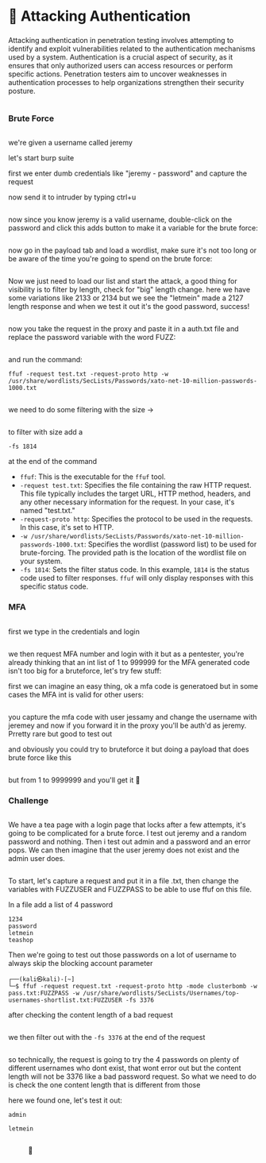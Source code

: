 # 🌠 Attacking Authentication

### &#x20;<a href="#lecture_heading" id="lecture_heading"></a>

Attacking authentication in penetration testing involves attempting to identify and exploit vulnerabilities related to the authentication mechanisms used by a system. Authentication is a crucial aspect of security, as it ensures that only authorized users can access resources or perform specific actions. Penetration testers aim to uncover weaknesses in authentication processes to help organizations strengthen their security posture.

<figure><img src="../../../../.gitbook/assets/image (214).png" alt=""><figcaption></figcaption></figure>

### Brute Force <a href="#lecture_heading" id="lecture_heading"></a>

<figure><img src="../../../../.gitbook/assets/image (205).png" alt=""><figcaption></figcaption></figure>

we're given a username called jeremy

let's start burp suite

first we enter dumb credentials like "jeremy - password" and capture the request&#x20;

now send it to intruder by typing ctrl+u

<figure><img src="../../../../.gitbook/assets/image (206).png" alt=""><figcaption></figcaption></figure>

now since you know jeremy is a valid username, double-click on the password and click this adds button to make it a variable for the brute force:

<figure><img src="../../../../.gitbook/assets/image (207).png" alt=""><figcaption></figcaption></figure>

now go in the payload tab and load a wordlist, make sure it's not too long or be aware of the time you're going to spend on the brute force:

<figure><img src="../../../../.gitbook/assets/image (208).png" alt=""><figcaption></figcaption></figure>

Now we just need to load our list and start the attack, a good thing for visibility is to filter by length, check for "big" length change. here we have some variations like 2133 or 2134 but we see the "letmein" made a 2127 length response and when we test it out it's the good password, success!

<figure><img src="../../../../.gitbook/assets/image (209).png" alt=""><figcaption></figcaption></figure>

now you take the request in the proxy and paste it in a auth.txt file and replace the password variable with the word FUZZ:

<figure><img src="../../../../.gitbook/assets/image (210).png" alt=""><figcaption></figcaption></figure>

and run the command:

```
ffuf -request test.txt -request-proto http -w /usr/share/wordlists/SecLists/Passwords/xato-net-10-million-passwords-1000.txt
```

<figure><img src="../../../../.gitbook/assets/image (211).png" alt=""><figcaption></figcaption></figure>

we need to do some filtering with the size ->

<figure><img src="../../../../.gitbook/assets/image (212).png" alt=""><figcaption></figcaption></figure>

to filter with size add a&#x20;

```
-fs 1814
```

at the end of the command

* `ffuf`: This is the executable for the `ffuf` tool.
* `-request test.txt`: Specifies the file containing the raw HTTP request. This file typically includes the target URL, HTTP method, headers, and any other necessary information for the request. In your case, it's named "test.txt."
* `-request-proto http`: Specifies the protocol to be used in the requests. In this case, it's set to HTTP.
* `-w /usr/share/wordlists/SecLists/Passwords/xato-net-10-million-passwords-1000.txt`: Specifies the wordlist (password list) to be used for brute-forcing. The provided path is the location of the wordlist file on your system.
* `-fs 1814`: Sets the filter status code. In this example, `1814` is the status code used to filter responses. `ffuf` will only display responses with this specific status code.

### MFA <a href="#lecture_heading" id="lecture_heading"></a>

<figure><img src="../../../../.gitbook/assets/image (213).png" alt=""><figcaption></figcaption></figure>

first we type in the credentials and login

<figure><img src="../../../../.gitbook/assets/image (215).png" alt=""><figcaption></figcaption></figure>

we then request MFA number and login with it but as a pentester, you're already thinking that an int list of 1 to 999999 for the MFA generated code isn't too big for a bruteforce, let's try few stuff:

first we can imagine an easy thing, ok a mfa code is generatoed but in some cases the MFA int is valid for other users:

<figure><img src="../../../../.gitbook/assets/image (216).png" alt=""><figcaption></figcaption></figure>

you capture the mfa code with user jessamy and change the username with jeremey and now if you forward it in the proxy you'll be auth'd as jeremy. Prretty rare but good to test out&#x20;

and obviously you could try to bruteforce it but doing a payload that does brute force like this

&#x20;

<figure><img src="../../../../.gitbook/assets/image (217).png" alt=""><figcaption></figcaption></figure>

but from 1 to 9999999 and you'll get it :tada:

### Challenge <a href="#lecture_heading" id="lecture_heading"></a>

<figure><img src="../../../../.gitbook/assets/image (368).png" alt=""><figcaption></figcaption></figure>

We have a tea page with a login page that locks after a few attempts, it's going to be complicated for a brute force. I test out jeremy and a random password and nothing. Then i test out admin and a password and an error pops. We can then imagine that the user jeremy does not exist and the admin user does.

<figure><img src="../../../../.gitbook/assets/image (381).png" alt=""><figcaption></figcaption></figure>

To start, let's capture a request and put it in a file .txt, then change the variables with FUZZUSER and FUZZPASS to be able to use ffuf on this file.

In a file add a list of 4 password&#x20;

```
1234
password
letmein
teashop
```

Then we're going to test out those passwords on a lot of username to always skip the blocking account parameter

```
┌──(kali㉿kali)-[~]
└─$ ffuf -request request.txt -request-proto http -mode clusterbomb -w pass.txt:FUZZPASS -w /usr/share/wordlists/SecLists/Usernames/top-usernames-shortlist.txt:FUZZUSER -fs 3376
```

after checking the content length of a bad request&#x20;

<figure><img src="../../../../.gitbook/assets/image (198).png" alt=""><figcaption></figcaption></figure>

we then filter out with the `-fs 3376` at the end of the request

<figure><img src="../../../../.gitbook/assets/image (199).png" alt=""><figcaption></figcaption></figure>

so technically, the request is going to try the 4 passwords on plenty of different usernames who dont exist, that wont error out but the content length will not be 3376 like a bad password request. So what we need to do is check the one content length that is different from those

here we found one, let's test it out:

`admin`

`letmein`

<figure><img src="../../../../.gitbook/assets/image (200).png" alt=""><figcaption><p><span data-gb-custom-inline data-tag="emoji" data-code="1f389">🎉</span></p></figcaption></figure>

